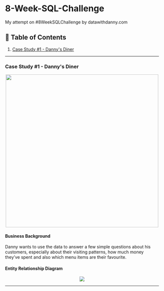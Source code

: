 # 8-Week-SQL-Challenge
My attempt on #8WeekSQLChallenge by datawithdanny.com

## 📝 Table of Contents
1. [Case Study #1 - Danny's Diner](#-case-study-1---dannys-diner)
<hr />
<h3> Case Study #1 - Danny's Diner</h3>
<p align='center'><img src=https://user-images.githubusercontent.com/40571742/202506463-13befb8c-e47c-4a55-a45e-479c2f7e31f0.png width='500'></p>
<h4>Business Background</h4>
Danny wants to use the data to answer a few simple questions about his customers, especially about their visiting patterns, how much money they’ve spent and also which menu items are their favourite.<br>
<h4>Entity Relationship Diagram</h4>
<p align='center'><img src=https://user-images.githubusercontent.com/40571742/202507490-f065baef-b08c-4098-9ea0-e102e53e2c4b.png></p>
<hr />
